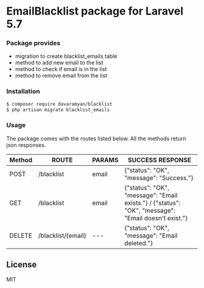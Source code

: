 # EmailBlacklist package for Laravel 5.7 
### Package provides
- migration to create blacklist_emails table
- method to add new email to the list
- method to check if email is in the list
- method to remove email from the list

### Installation
```sh
$ composer require davaramyan/blacklist
$ php artisan migrate blacklist_emails
```

### Usage

The package comes with the routes listed below. All the methods return json responses.

| Method | ROUTE | PARAMS | SUCCESS RESPONSE |
| ------ | ------ | ------ | ------ |
| POST | /blacklist | email | {"status": "OK", "message": "Success."} |
| GET | /blacklist | email | {"status": "OK", "message": "Email exists."} / {"status": "OK", "message": "Email doesn't exist."} |
| DELETE | /blacklist/{email} | --- | {"status": "OK", "message": "Email deleted."} |


License
----

MIT
